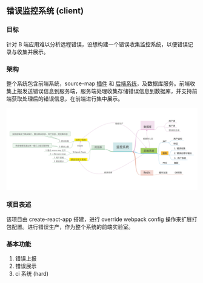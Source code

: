 ## 错误监控系统 (client)

### 目标

针对 B 端应用难以分析远程错误，设想构建一个错误收集监控系统，以便错误记录与收集并展示。

### 架构

整个系统包含前端系统，source-map [插件](https://github.com/Zwe1/error-monitor-webpack-plugin) 和 [后端系统](https://github.com/Zwe1/error-monitor-node-server)，及数据库服务。前端收集上报发送错误信息到服务端，服务端处理收集存储错误信息到数据库，并支持前端获取处理后的错误信息，在前端进行集中展示。

<img src='./src/imgs/structure.jpg'/>

### 项目表述

该项目由 create-react-app 搭建，进行 override webpack config 操作来扩展打包配置。进行错误生产，作为整个系统的前端实验室。

### 基本功能

1. 错误上报
2. 错误展示
3. ci 系统 (hard)
